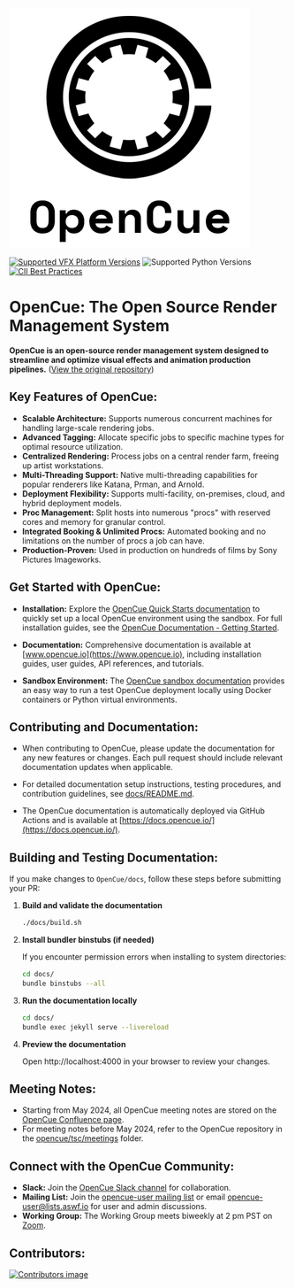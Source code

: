 [![OpenCue](https://github.com/AcademySoftwareFoundation/OpenCue/blob/master/images/opencue_logo_with_text.png?raw=true)](https://github.com/AcademySoftwareFoundation/OpenCue)

[![Supported VFX Platform Versions](https://img.shields.io/badge/vfx%20platform-2021--2024-lightgrey.svg)](http://www.vfxplatform.com/)
![Supported Python Versions](https://img.shields.io/badge/python-3.6+-blue.svg)
[![CII Best Practices](https://bestpractices.coreinfrastructure.org/projects/2837/badge)](https://bestpractices.coreinfrastructure.org/projects/2837)

# OpenCue: The Open Source Render Management System

**OpenCue is an open-source render management system designed to streamline and optimize visual effects and animation production pipelines.**  ([View the original repository](https://github.com/AcademySoftwareFoundation/OpenCue))

## Key Features of OpenCue:

*   **Scalable Architecture:** Supports numerous concurrent machines for handling large-scale rendering jobs.
*   **Advanced Tagging:** Allocate specific jobs to specific machine types for optimal resource utilization.
*   **Centralized Rendering:** Process jobs on a central render farm, freeing up artist workstations.
*   **Multi-Threading Support:** Native multi-threading capabilities for popular renderers like Katana, Prman, and Arnold.
*   **Deployment Flexibility:** Supports multi-facility, on-premises, cloud, and hybrid deployment models.
*   **Proc Management:** Split hosts into numerous "procs" with reserved cores and memory for granular control.
*   **Integrated Booking & Unlimited Procs:** Automated booking and no limitations on the number of procs a job can have.
*   **Production-Proven:** Used in production on hundreds of films by Sony Pictures Imageworks.

## Get Started with OpenCue:

*   **Installation:** Explore the [OpenCue Quick Starts documentation](https://www.opencue.io/docs/quick-starts/) to quickly set up a local OpenCue environment using the sandbox. For full installation guides, see the [OpenCue Documentation - Getting Started](https://www.opencue.io/docs/getting-started).

*   **Documentation:** Comprehensive documentation is available at [www.opencue.io](https://www.opencue.io), including installation guides, user guides, API references, and tutorials.

*   **Sandbox Environment:**  The [OpenCue sandbox documentation](https://github.com/AcademySoftwareFoundation/OpenCue/blob/master/sandbox/README.md) provides an easy way to run a test OpenCue deployment locally using Docker containers or Python virtual environments.

## Contributing and Documentation:

*   When contributing to OpenCue, please update the documentation for any new features or changes. Each pull request should include relevant documentation updates when applicable.

*   For detailed documentation setup instructions, testing procedures, and contribution guidelines, see [docs/README.md](https://github.com/AcademySoftwareFoundation/OpenCue/blob/master/docs/README.md).

*   The OpenCue documentation is automatically deployed via GitHub Actions and is available at [https://docs.opencue.io/](https://docs.opencue.io/).

## Building and Testing Documentation:

If you make changes to `OpenCue/docs`, follow these steps before submitting your PR:

1.  **Build and validate the documentation**
    ```bash
    ./docs/build.sh
    ```

2.  **Install bundler binstubs (if needed)**

    If you encounter permission errors when installing to system directories:
    ```bash
    cd docs/
    bundle binstubs --all
    ```

3.  **Run the documentation locally**
    ```bash
    cd docs/
    bundle exec jekyll serve --livereload
    ```

4.  **Preview the documentation**

    Open http://localhost:4000 in your browser to review your changes.

## Meeting Notes:

*   Starting from May 2024, all OpenCue meeting notes are stored on the [OpenCue Confluence page](http://wiki.aswf.io/display/OPENCUE/OpenCue+Home).
*   For meeting notes before May 2024, refer to the OpenCue repository in the [opencue/tsc/meetings](https://github.com/AcademySoftwareFoundation/OpenCue/tree/master/tsc/meetings) folder.

## Connect with the OpenCue Community:

*   **Slack:** Join the [OpenCue Slack channel](https://academysoftwarefdn.slack.com/archives/CMFPXV39Q) for collaboration.
*   **Mailing List:** Join the [opencue-user mailing list](https://lists.aswf.io/g/opencue-user) or email <opencue-user@lists.aswf.io> for user and admin discussions.
*   **Working Group:**  The Working Group meets biweekly at 2 pm PST on [Zoom](https://www.google.com/url?q=https://zoom-lfx.platform.linuxfoundation.org/meeting/95509555934?password%3Da8d65f0e-c5f0-44fb-b362-d3ed0c22b7c1&sa=D&source=calendar&ust=1717863981078692&usg=AOvVaw1zRcYz7VPAwfwOXeBPpoM6).

## Contributors:

<a href="https://github.com/AcademySoftwareFoundation/OpenCue/graphs/contributors">
  <img src="https://contrib.rocks/image?repo=AcademySoftwareFoundation/OpenCue" alt="Contributors image" />
</a>